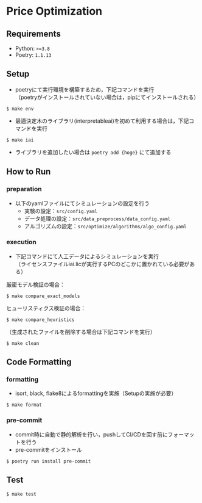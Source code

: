 # Price Optimization

## Requirements

- Python: `>=3.8`
- Poetry: `1.1.13`

## Setup
- poetryにて実行環境を構築するため，下記コマンドを実行  
（poetryがインストールされていない場合は，pipにてインストールされる）
```shell
$ make env
```
- 最適決定木のライブラリ(interpretableai)を初めて利用する場合は，下記コマンドを実行  
```shell
$ make iai
```
- ライブラリを追加したい場合は `poetry add {hoge}` にて追加する

## How to Run
### preparation
- 以下のyamlファイルにてシミュレーションの設定を行う
    - 実験の設定：`src/config.yaml`
    - データ処理の設定：`src/data_preprocess/data_config.yaml`
    - アルゴリズムの設定：`src/optimize/algorithms/algo_config.yaml`
### execution
- 下記コマンドにて人工データによるシミュレーションを実行  
（ライセンスファイルiai.licが実行するPCのどこかに置かれている必要がある）

厳密モデル検証の場合：  
```shell
$ make compare_exact_models
```
ヒューリスティクス検証の場合：  
```shell
$ make compare_heuristics
```
（生成されたファイルを削除する場合は下記コマンドを実行）
```shell
$ make clean
```
## Code Formatting
### formatting
- isort, black, flake8によるformattingを実施（Setupの実施が必要）

```shell
$ make format
```
### pre-commit
- commit時に自動で静的解析を行い，pushしてCI/CDを回す前にフォーマットを行う
- pre-commitをインストール
```shell
$ poetry run install pre-commit
```
## Test

```shell
$ make test
```
